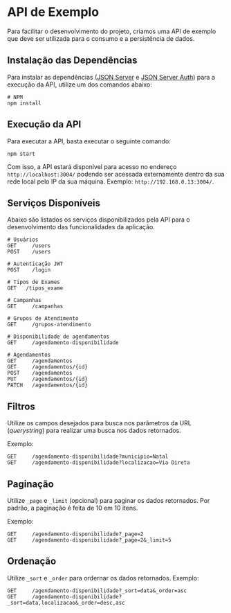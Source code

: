 # API de Exemplo

Para facilitar o desenvolvimento do projeto, criamos uma API de exemplo que deve ser utilizada para o consumo e a persistência de dados.

## Instalação das Dependências

Para instalar as dependências ([JSON Server](https://github.com/typicode/json-server) e [JSON Server Auth](https://github.com/jeremyben/json-server-auth)) para a execução da API, utilize um dos comandos abaixo:
```
# NPM
npm install
```

## Execução da API

Para executar a API, basta executar o seguinte comando:

```
npm start
```

Com isso, a API estará disponível para acesso no endereço ```http://localhost:3004/``` podendo ser acessada externamente dentro da sua rede local pelo IP da sua máquina. Exemplo: ```http://192.168.0.13:3004/```.

## Serviços Disponíveis

Abaixo são listados os serviços disponibilizados pela API para o desenvolvimento das funcionalidades da aplicação.
```
# Usuários
GET     /users
POST    /users

# Autenticação JWT
POST    /login

# Tipos de Exames
GET   /tipos_exame

# Campanhas
GET 	/campanhas

# Grupos de Atendimento
GET     /grupos-atendimento

# Disponibilidade de agendamentos
GET     /agendamento-disponibilidade

# Agendamentos
GET     /agendamentos
GET     /agendamentos/{id}
POST    /agendamentos
PUT     /agendamentos/{id}
PATCH   /agendamentos/{id}
```

## Filtros

Utilize os campos desejados para busca nos parâmetros da URL (_querystring_) para realizar uma busca nos dados retornados.

Exemplo:
```
GET     /agendamento-disponibilidade?municipio=Natal
GET     /agendamento-disponibilidade?localizacao=Via Direta
```

## Paginação

Utilize ```_page``` e ```_limit``` (opcional) para paginar os dados retornados. Por padrão, a paginação é feita de 10 em 10 itens.

Exemplo:
```
GET     /agendamento-disponibilidade?_page=2
GET     /agendamento-disponibilidade?_page=2&_limit=5
```

## Ordenação

Utilize ```_sort``` e ```_order``` para ordernar os dados retornados. Exemplo:
```
GET     /agendamento-disponibilidade?_sort=data&_order=asc
GET     /agendamento-disponibilidade?_sort=data,localizacao&_order=desc,asc
```
